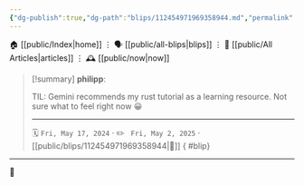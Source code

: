 ```yaml
---
{"dg-publish":true,"dg-path":"blips/112454971969358944.md","permalink":"/blips/112454971969358944/","title":"philipp on mastodon @ 2024-05-17"}
---
```



<div class="transclusion internal-embed is-loaded"><div class="markdown-embed">




🏠 [[public/Index\|home]]  ⋮ 🗣️ [[public/all-blips\|blips]] ⋮  📝 [[public/All Articles\|articles]]  ⋮ 🕰️ [[public/now\|now]]


</div></div>


> [!summary] **philipp**:
>
> TIL: Gemini recommends my rust tutorial as a learning resource. Not sure what to feel right now 😀
> - - -
>
> 🗓️ <code>Fri, May 17, 2024</code>  · ✏️ <code> Fri, May 2, 2025</code>  · [[public/blips/112454971969358944\|🔗]]
{ #blip}


- - -

 👾
